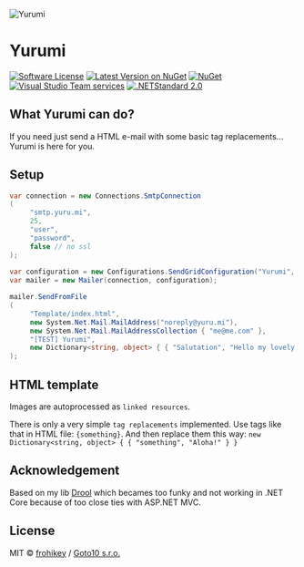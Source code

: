![Yurumi](https://raw.githubusercontent.com/goto10hq/Yurumi/master/yurumi-logo.png)

# Yurumi

[![Software License](https://img.shields.io/badge/license-MIT-brightgreen.svg?style=flat-square)](LICENSE.md)
[![Latest Version on NuGet](https://img.shields.io/nuget/v/Yurumi.svg?style=flat-square)](https://www.nuget.org/packages/Yurumi/)
[![NuGet](https://img.shields.io/nuget/dt/Yurumi.svg?style=flat-square)](https://www.nuget.org/packages/Yurumi/)
[![Visual Studio Team services](https://img.shields.io/vso/build/frohikey/c3964e53-4bf3-417a-a96e-661031ef862f/130.svg?style=flat-square)](https://github.com/goto10hq/Yurumi)
[![.NETStandard 2.0](https://img.shields.io/badge/.NETStandard-2.0-blue.svg)](https://github.com/dotnet/standard/blob/master/docs/versions/netstandard2.0.md)

## What Yurumi can do?

If you need just send a HTML e-mail with some basic tag replacements... Yurumi is here for you.

## Setup

```csharp
var connection = new Connections.SmtpConnection
(
     "smtp.yuru.mi",
     25,
     "user",
     "password",
     false // no ssl
);
            
var configuration = new Configurations.SendGridConfiguration("Yurumi", true);
var mailer = new Mailer(connection, configuration);

mailer.SendFromFile
( 
     "Template/index.html",
     new System.Net.Mail.MailAddress("noreply@yuru.mi"),
     new System.Net.Mail.MailAddressCollection { "me@me.com" },
     "[TEST] Yurumi",
     new Dictionary<string, object> { { "Salutation", "Hello my lovely robot," } }
);
```

## HTML template

Images are autoprocessed as ``linked resources``.

There is only a very simple ``tag replacements`` implemented. Use tags like that in HTML file: `{something}`. And then replace them this way: `new Dictionary<string, object> { { "something", "Aloha!" } }`

## Acknowledgement

Based on my lib [Drool](https://github.com/goto10hq/Drool) which becames too funky and not working in .NET Core because of too close ties with ASP.NET MVC.

## License

MIT © [frohikey](http://frohikey.com) / [Goto10 s.r.o.](http://www.goto10.cz)
